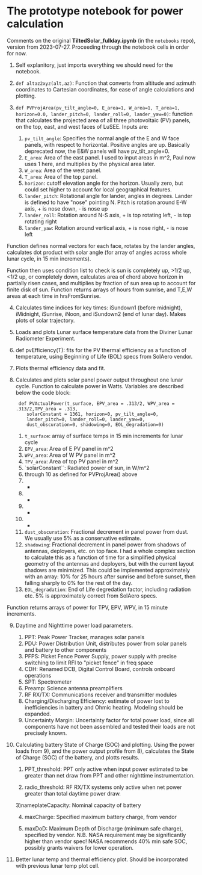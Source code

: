# The prototype notebook for power calculation

Comments on the original __TiltedSolar_fullday.ipynb__ (in the `notebooks` repo), version from 2023-07-27.
Proceeding through the notebook cells in order for now.

1. Self explanitory, just imports everything we should need for the notebook.

2. `def altaz2xyz(alt,az)`: Function that converts from altitude and azimuth coordinates to Cartesian coordinates, for ease of angle calculations and plotting.

3) `def PVProjArea(pv_tilt_angle=0, E_area=1, W_area=1, T_area=1, horizon=0.0, lander_pitch=0, lander_roll=0, lander_yaw=0)`: function that calculates the projected area of all three photovoltaic (PV) panels, on the top, east, and west faces of LuSEE. Inputs are:

    1) `pv_tilt_angle`: Specifies the normal angle of the E and W face panels, with respect to horizontal. Positive angles are up. Basically deprecated now, the E&W panels will have pv_tilt_angle=0.
    2) `E_area`: Area of the east panel. I used to input areas in m^2, Paul now uses 1 here, and multiplies by the physical area later.
    3) `W_area`: Area of the west panel.
    4) `T_area`: Area of the top panel.
    5) `horizon`: cutoff elevation angle for the horizon. Usually zero, but could set higher to account for local geographical features.
    6) `lander_pitch`: Rotational angle for lander, angles in degrees. Lander is defined to have "nose" pointing N. Pitch is rotation around E-W axis, + is nose down, - is nose up
    7) `lander_roll`: Rotation around N-S axis, + is top rotating left, - is top rotating right
    8) `lander_yaw`: Rotation around vertical axis, + is nose right, - is nose left

Function defines normal vectors for each face, rotates by the lander angles, calculates dot product with solar angle (for array of angles across whole lunar cycle, in 15 min increments).

Function then uses condition list to check is sun is completely up, >1/2 up, <1/2 up, or completely down, calculates area of chord above horizon in partially risen cases, and multiplies by fraction of sun area up to account for finite disk of sun.
Function returns arrays of hours from sunrise, and T,E,W areas at each time in hrsFromSunrise.

4) Calculates time indices for key times: iSundown1 (before midnight), iMidnight, iSunrise, iNoon, and iSundown2 (end of lunar day). Makes plots of solar trajectory.

5) Loads and plots Lunar surface temperature data from the Diviner Lunar Radiometer Experiment.

6) def pvEfficiency(T): fits for the PV thermal efficiency as a function of temperature, using Beginning of Life (BOL) specs from SolAero vendor.

7) Plots thermal efficiency data and fit.

8) Calculates and plots solar panel power output throughout one lunar cycle. Function to calculate power in Watts. Variables are
described below the code block:

        def PVActualPower(t_surface, EPV_area = .313/2, WPV_area = .313/2,TPV_area = .313,
           solarConstant = 1361, horizon=0, pv_tilt_angle=0,
           lander_pitch=0, lander_roll=0, lander_yaw=0,
           dust_obscuration=0, shadowing=0, EOL_degradation=0)

    1) `t_surface`: array of surface temps in 15 min increments for lunar cycle
    2) `EPV_area`: Area of E PV panel in m^2
    3) `WPV_area`: Area of W PV panel in m^2
    4) `TPV_area`: Area of top PV panel in m^2
    5) `solarConstant``: Radiated power of sun, in W/m^2
    6) through 10 as defined for PVProjArea() above
    7) -
    8) -
    9) -
    10) -
    11) `dust_obscuration`: Fractional decrement in panel power from dust. We usually use 5% as a conservative estimate.
    12) `shadowing`: Fractional decrement in panel power from shadows of antennas, deployers, etc. on top face. I had a whole complex section to calculate this as a function of time for a simplified physical geometry of the antennas and deployers, but with the current layout shadows are minimized. This could be implemented approximately with an array: 10% for 25 hours after sunrise and before sunset, then falling sharply to 0% for the rest of the day.
    13) `EOL_degradation`: End of Life degredation factor, including radiation etc. 5% is approximately correct from SolAero specs.

Function returns arrays of power for TPV, EPV, WPV, in 15 minute increments.

9) Daytime and Nighttime power load parameters.
    
    1) PPT: Peak Power Tracker, manages solar panels
    2) PDU: Power Distribution Unit, distributes power from solar panels and battery to other components
    3) PFPS: Picket Fence Power Supply, power supply with precise switching to limit RFI to "picket fence" in freq space
    4) CDH: Renamed DCB, Digital Control Board, controls onboard operations
    5) SPT: Spectrometer
    6) Preamp: Science antenna preamplifiers
    7) RF RX/TX: Communications receiver and transmitter modules
    8) Charging/Discharging Efficiency: estimate of power lost to inefficiencies in battery and Ohmic heating. Modeling should be expanded.
    9) Uncertainty Margin: Uncertainty factor for total power load, since all components have not been assembled and tested their loads are not precisely known.
    
10) Calculating battery State of Charge (SOC) and plotting.
    Using the power loads from 9), and the power output profile from 8), calculates the State of Charge (SOC) of the battery, and plotts results.
    
    1) PPT_threshold: PPT only active when input power estimated to be greater than net draw from PPT and other nighttime instrumentation.
    
    2) radio_threshold: RF RX/TX systems only active when net power greater than total daytime power draw.
    
    3)nameplateCapacity: Nominal capacity of battery
    
    4) maxCharge: Specified maximum battery charge, from vendor
    
    5) maxDoD: Maximum Depth of Discharge (minimum safe charge), specified by vendor. N.B. NASA requirement may be significantly higher than vendor spec! NASA recommends 40% min safe SOC, possibly grants waivers for lower operation.
   
11) Better lunar temp and thermal efficiency plot.
    Should be incorporated with previous lunar temp plot cell.
